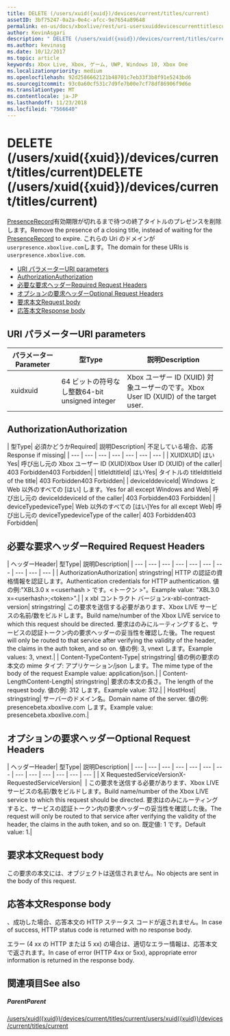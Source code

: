 ```yaml
---
title: DELETE (/users/xuid({xuid})/devices/current/titles/current)
assetID: 3bf75247-0a2a-0e4c-afcc-9e7654a89648
permalink: en-us/docs/xboxlive/rest/uri-usersxuiddevicescurrenttitlescurrentdelete.html
author: KevinAsgari
description: " DELETE (/users/xuid({xuid})/devices/current/titles/current)"
ms.author: kevinasg
ms.date: 10/12/2017
ms.topic: article
keywords: Xbox Live, Xbox, ゲーム, UWP, Windows 10, Xbox One
ms.localizationpriority: medium
ms.openlocfilehash: 92d2586662121b48701c7eb33f3b8f91e5243bd6
ms.sourcegitcommit: 93c0a60cf531c7d9fe7b00e7cf78df86906f9d6e
ms.translationtype: MT
ms.contentlocale: ja-JP
ms.lasthandoff: 11/23/2018
ms.locfileid: "7566640"
---
```

# <a name="delete-usersxuidxuiddevicescurrenttitlescurrent"></a><span data-ttu-id="57892-104">DELETE (/users/xuid({xuid})/devices/current/titles/current)</span><span class="sxs-lookup"><span data-stu-id="57892-104">DELETE (/users/xuid({xuid})/devices/current/titles/current)</span></span>
<span data-ttu-id="57892-105">[PresenceRecord](../../json/json-presencerecord.md)有効期限が切れるまで待つの終了タイトルのプレゼンスを削除します。</span><span class="sxs-lookup"><span data-stu-id="57892-105">Remove the presence of a closing title, instead of waiting for the [PresenceRecord](../../json/json-presencerecord.md) to expire.</span></span> <span data-ttu-id="57892-106">これらの Uri のドメインが`userpresence.xboxlive.com`します。</span><span class="sxs-lookup"><span data-stu-id="57892-106">The domain for these URIs is `userpresence.xboxlive.com`.</span></span>
 
  * [<span data-ttu-id="57892-107">URI パラメーター</span><span class="sxs-lookup"><span data-stu-id="57892-107">URI parameters</span></span>](#ID4EZ)
  * [<span data-ttu-id="57892-108">Authorization</span><span class="sxs-lookup"><span data-stu-id="57892-108">Authorization</span></span>](#ID4EEB)
  * [<span data-ttu-id="57892-109">必要な要求ヘッダー</span><span class="sxs-lookup"><span data-stu-id="57892-109">Required Request Headers</span></span>](#ID4ERD)
  * [<span data-ttu-id="57892-110">オプションの要求ヘッダー</span><span class="sxs-lookup"><span data-stu-id="57892-110">Optional Request Headers</span></span>](#ID4EVF)
  * [<span data-ttu-id="57892-111">要求本文</span><span class="sxs-lookup"><span data-stu-id="57892-111">Request body</span></span>](#ID4EVG)
  * [<span data-ttu-id="57892-112">応答本文</span><span class="sxs-lookup"><span data-stu-id="57892-112">Response body</span></span>](#ID4EAH)
 
<a id="ID4EZ"></a>

 
## <a name="uri-parameters"></a><span data-ttu-id="57892-113">URI パラメーター</span><span class="sxs-lookup"><span data-stu-id="57892-113">URI parameters</span></span>
 
| <span data-ttu-id="57892-114">パラメーター</span><span class="sxs-lookup"><span data-stu-id="57892-114">Parameter</span></span>| <span data-ttu-id="57892-115">型</span><span class="sxs-lookup"><span data-stu-id="57892-115">Type</span></span>| <span data-ttu-id="57892-116">説明</span><span class="sxs-lookup"><span data-stu-id="57892-116">Description</span></span>| 
| --- | --- | --- | 
| <span data-ttu-id="57892-117">xuid</span><span class="sxs-lookup"><span data-stu-id="57892-117">xuid</span></span>| <span data-ttu-id="57892-118">64 ビットの符号なし整数</span><span class="sxs-lookup"><span data-stu-id="57892-118">64-bit unsigned integer</span></span>| <span data-ttu-id="57892-119">Xbox ユーザー ID (XUID) 対象ユーザーのです。</span><span class="sxs-lookup"><span data-stu-id="57892-119">Xbox User ID (XUID) of the target user.</span></span>| 
  
<a id="ID4EEB"></a>

 
## <a name="authorization"></a><span data-ttu-id="57892-120">Authorization</span><span class="sxs-lookup"><span data-stu-id="57892-120">Authorization</span></span>
 
| <span data-ttu-id="57892-121">型</span><span class="sxs-lookup"><span data-stu-id="57892-121">Type</span></span>| <span data-ttu-id="57892-122">必須かどうか</span><span class="sxs-lookup"><span data-stu-id="57892-122">Required</span></span>| <span data-ttu-id="57892-123">説明</span><span class="sxs-lookup"><span data-stu-id="57892-123">Description</span></span>| <span data-ttu-id="57892-124">不足している場合、応答</span><span class="sxs-lookup"><span data-stu-id="57892-124">Response if missing</span></span>| 
| --- | --- | --- | --- | --- | --- | --- | 
| <span data-ttu-id="57892-125">XUID</span><span class="sxs-lookup"><span data-stu-id="57892-125">XUID</span></span>| <span data-ttu-id="57892-126">はい</span><span class="sxs-lookup"><span data-stu-id="57892-126">Yes</span></span>| <span data-ttu-id="57892-127">呼び出し元の Xbox ユーザー ID (XUID)</span><span class="sxs-lookup"><span data-stu-id="57892-127">Xbox User ID (XUID) of the caller</span></span>| <span data-ttu-id="57892-128">403 Forbidden</span><span class="sxs-lookup"><span data-stu-id="57892-128">403 Forbidden</span></span>| 
| <span data-ttu-id="57892-129">titleId</span><span class="sxs-lookup"><span data-stu-id="57892-129">titleId</span></span>| <span data-ttu-id="57892-130">はい</span><span class="sxs-lookup"><span data-stu-id="57892-130">Yes</span></span>| <span data-ttu-id="57892-131">タイトルの titleId</span><span class="sxs-lookup"><span data-stu-id="57892-131">titleId of the title</span></span>| <span data-ttu-id="57892-132">403 Forbidden</span><span class="sxs-lookup"><span data-stu-id="57892-132">403 Forbidden</span></span>| 
| <span data-ttu-id="57892-133">deviceId</span><span class="sxs-lookup"><span data-stu-id="57892-133">deviceId</span></span>| <span data-ttu-id="57892-134">Windows と Web 以外のすべての [はい] します。</span><span class="sxs-lookup"><span data-stu-id="57892-134">Yes for all except Windows and Web</span></span>| <span data-ttu-id="57892-135">呼び出し元の deviceId</span><span class="sxs-lookup"><span data-stu-id="57892-135">deviceId of the caller</span></span>| <span data-ttu-id="57892-136">403 Forbidden</span><span class="sxs-lookup"><span data-stu-id="57892-136">403 Forbidden</span></span>| 
| <span data-ttu-id="57892-137">deviceType</span><span class="sxs-lookup"><span data-stu-id="57892-137">deviceType</span></span>| <span data-ttu-id="57892-138">Web 以外のすべての [はい]</span><span class="sxs-lookup"><span data-stu-id="57892-138">Yes for all except Web</span></span>| <span data-ttu-id="57892-139">呼び出し元の deviceType</span><span class="sxs-lookup"><span data-stu-id="57892-139">deviceType of the caller</span></span>| <span data-ttu-id="57892-140">403 Forbidden</span><span class="sxs-lookup"><span data-stu-id="57892-140">403 Forbidden</span></span>| 
  
<a id="ID4ERD"></a>

 
## <a name="required-request-headers"></a><span data-ttu-id="57892-141">必要な要求ヘッダー</span><span class="sxs-lookup"><span data-stu-id="57892-141">Required Request Headers</span></span>
 
| <span data-ttu-id="57892-142">ヘッダー</span><span class="sxs-lookup"><span data-stu-id="57892-142">Header</span></span>| <span data-ttu-id="57892-143">型</span><span class="sxs-lookup"><span data-stu-id="57892-143">Type</span></span>| <span data-ttu-id="57892-144">説明</span><span class="sxs-lookup"><span data-stu-id="57892-144">Description</span></span>| 
| --- | --- | --- | --- | --- | --- | --- | --- | --- | --- | 
| <span data-ttu-id="57892-145">Authorization</span><span class="sxs-lookup"><span data-stu-id="57892-145">Authorization</span></span>| <span data-ttu-id="57892-146">string</span><span class="sxs-lookup"><span data-stu-id="57892-146">string</span></span>| <span data-ttu-id="57892-147">HTTP の認証の資格情報を認証します。</span><span class="sxs-lookup"><span data-stu-id="57892-147">Authentication credentials for HTTP authentication.</span></span> <span data-ttu-id="57892-148">値の例:"XBL3.0 x =&lt;userhash > です。&lt;トークン >"。</span><span class="sxs-lookup"><span data-stu-id="57892-148">Example value: "XBL3.0 x=&lt;userhash>;&lt;token>".</span></span>| 
| <span data-ttu-id="57892-149">x xbl コントラクト バージョン</span><span class="sxs-lookup"><span data-stu-id="57892-149">x-xbl-contract-version</span></span>| <span data-ttu-id="57892-150">string</span><span class="sxs-lookup"><span data-stu-id="57892-150">string</span></span>| <span data-ttu-id="57892-151">この要求を送信する必要があります、Xbox LIVE サービスの名前/数をビルドします。</span><span class="sxs-lookup"><span data-stu-id="57892-151">Build name/number of the Xbox LIVE service to which this request should be directed.</span></span> <span data-ttu-id="57892-152">要求はのみにルーティングすると、サービスの認証トークン内の要求ヘッダーの妥当性を確認した後。</span><span class="sxs-lookup"><span data-stu-id="57892-152">The request will only be routed to that service after verifying the validity of the header, the claims in the auth token, and so on.</span></span> <span data-ttu-id="57892-153">値の例: 3, vnext します。</span><span class="sxs-lookup"><span data-stu-id="57892-153">Example values: 3, vnext.</span></span>| 
| <span data-ttu-id="57892-154">Content-Type</span><span class="sxs-lookup"><span data-stu-id="57892-154">Content-Type</span></span>| <span data-ttu-id="57892-155">string</span><span class="sxs-lookup"><span data-stu-id="57892-155">string</span></span>| <span data-ttu-id="57892-156">値の例の要求の本文の mime タイプ: アプリケーション/json します。</span><span class="sxs-lookup"><span data-stu-id="57892-156">The mime type of the body of the request Example value: application/json.</span></span>| 
| <span data-ttu-id="57892-157">Content-Length</span><span class="sxs-lookup"><span data-stu-id="57892-157">Content-Length</span></span>| <span data-ttu-id="57892-158">string</span><span class="sxs-lookup"><span data-stu-id="57892-158">string</span></span>| <span data-ttu-id="57892-159">要求の本文の長さ。</span><span class="sxs-lookup"><span data-stu-id="57892-159">The length of the request body.</span></span> <span data-ttu-id="57892-160">値の例: 312 します。</span><span class="sxs-lookup"><span data-stu-id="57892-160">Example value: 312.</span></span>| 
| <span data-ttu-id="57892-161">Host</span><span class="sxs-lookup"><span data-stu-id="57892-161">Host</span></span>| <span data-ttu-id="57892-162">string</span><span class="sxs-lookup"><span data-stu-id="57892-162">string</span></span>| <span data-ttu-id="57892-163">サーバーのドメイン名。</span><span class="sxs-lookup"><span data-stu-id="57892-163">Domain name of the server.</span></span> <span data-ttu-id="57892-164">値の例: presencebeta.xboxlive.com します。</span><span class="sxs-lookup"><span data-stu-id="57892-164">Example value: presencebeta.xboxlive.com.</span></span>| 
  
<a id="ID4EVF"></a>

 
## <a name="optional-request-headers"></a><span data-ttu-id="57892-165">オプションの要求ヘッダー</span><span class="sxs-lookup"><span data-stu-id="57892-165">Optional Request Headers</span></span>
 
| <span data-ttu-id="57892-166">ヘッダー</span><span class="sxs-lookup"><span data-stu-id="57892-166">Header</span></span>| <span data-ttu-id="57892-167">型</span><span class="sxs-lookup"><span data-stu-id="57892-167">Type</span></span>| <span data-ttu-id="57892-168">説明</span><span class="sxs-lookup"><span data-stu-id="57892-168">Description</span></span>| 
| --- | --- | --- | --- | --- | --- | --- | --- | --- | --- | --- | --- | --- | 
| <span data-ttu-id="57892-169">X RequestedServiceVersion</span><span class="sxs-lookup"><span data-stu-id="57892-169">X-RequestedServiceVersion</span></span>|  | <span data-ttu-id="57892-170">この要求を送信する必要があります、Xbox LIVE サービスの名前/数をビルドします。</span><span class="sxs-lookup"><span data-stu-id="57892-170">Build name/number of the Xbox LIVE service to which this request should be directed.</span></span> <span data-ttu-id="57892-171">要求はのみにルーティングすると、サービスの認証トークン内の要求ヘッダーの妥当性を確認した後。</span><span class="sxs-lookup"><span data-stu-id="57892-171">The request will only be routed to that service after verifying the validity of the header, the claims in the auth token, and so on.</span></span> <span data-ttu-id="57892-172">既定値: 1 です。</span><span class="sxs-lookup"><span data-stu-id="57892-172">Default value: 1.</span></span>| 
  
<a id="ID4EVG"></a>

 
## <a name="request-body"></a><span data-ttu-id="57892-173">要求本文</span><span class="sxs-lookup"><span data-stu-id="57892-173">Request body</span></span>
 
<span data-ttu-id="57892-174">この要求の本文には、オブジェクトは送信されません。</span><span class="sxs-lookup"><span data-stu-id="57892-174">No objects are sent in the body of this request.</span></span>
  
<a id="ID4EAH"></a>

 
## <a name="response-body"></a><span data-ttu-id="57892-175">応答本文</span><span class="sxs-lookup"><span data-stu-id="57892-175">Response body</span></span>
 
<span data-ttu-id="57892-176">、成功した場合、応答本文の HTTP ステータス コードが返されません。</span><span class="sxs-lookup"><span data-stu-id="57892-176">In case of success, HTTP status code is returned with no response body.</span></span>
 
<span data-ttu-id="57892-177">エラー (4 xx の HTTP または 5 xx) の場合は、適切なエラー情報は、応答本文で返されます。</span><span class="sxs-lookup"><span data-stu-id="57892-177">In case of error (HTTP 4xx or 5xx), appropriate error information is returned in the response body.</span></span>
  
<a id="ID4ELH"></a>

 
## <a name="see-also"></a><span data-ttu-id="57892-178">関連項目</span><span class="sxs-lookup"><span data-stu-id="57892-178">See also</span></span>
 
<a id="ID4ENH"></a>

 
##### <a name="parent"></a><span data-ttu-id="57892-179">Parent</span><span class="sxs-lookup"><span data-stu-id="57892-179">Parent</span></span> 

[<span data-ttu-id="57892-180">/users/xuid({xuid})/devices/current/titles/current</span><span class="sxs-lookup"><span data-stu-id="57892-180">/users/xuid({xuid})/devices/current/titles/current</span></span>](uri-usersxuiddevicescurrenttitlescurrent.md)

   